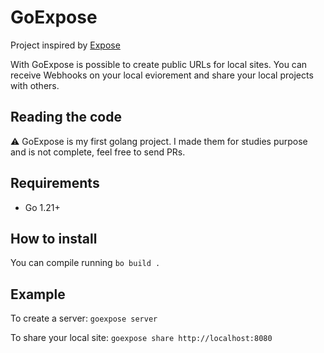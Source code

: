 GoExpose
===============

Project inspired by [Expose](https://github.dev/beyondcode/expose)

With GoExpose is possible to create public URLs for local sites. You can receive Webhooks on your local eviorement and share your local projects with others.

## Reading the code

⚠️ GoExpose is my first golang project. I made them for studies purpose and is not complete, feel free to send PRs.

## Requirements

 - Go 1.21+

 ## How to install

You can compile running `bo build .`

## Example

To create a server: `goexpose server`

To share your local site: `goexpose share http://localhost:8080`

